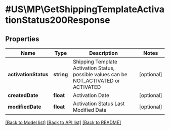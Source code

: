 # #US\MP\GetShippingTemplateActivationStatus200Response

## Properties

Name | Type | Description | Notes
------------ | ------------- | ------------- | -------------
**activationStatus** | **string** | Shipping Template Activation Status, possible values can be NOT_ACTIVATED or ACTIVATED | [optional]
**createdDate** | **float** | Activation Date | [optional]
**modifiedDate** | **float** | Activation Status Last Modified Date | [optional]


[[Back to Model list]](../) [[Back to API list]](../../Api/US/MP) [[Back to README]](../../README.md)
